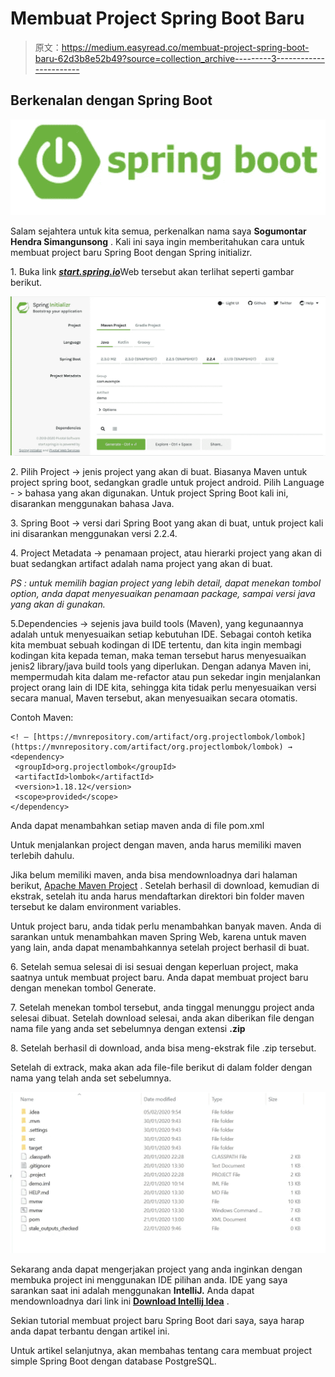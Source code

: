 # Membuat Project Spring Boot Baru

> 原文：<https://medium.easyread.co/membuat-project-spring-boot-baru-62d3b8e52b49?source=collection_archive---------3----------------------->

## Berkenalan dengan Spring Boot

![](img/1e225dba8685810ebb92b7bba7a98b41.png)

Salam sejahtera untuk kita semua, perkenalkan nama saya **Sogumontar Hendra Simangunsong** . Kali ini saya ingin memberitahukan cara untuk membuat project baru Spring Boot dengan Spring initializr.

1\. Buka link [***start.spring.io***](https://start.spring.io/)Web tersebut akan terlihat seperti gambar berikut.

![](img/9dabff896461a9202cc7c743e3932760.png)

2\. Pilih Project -> jenis project yang akan di buat.
Biasanya Maven untuk project spring boot, sedangkan gradle untuk project android.
Pilih Language - > bahasa yang akan digunakan. Untuk project Spring Boot kali ini, disarankan menggunakan bahasa Java.

3\. Spring Boot -> versi dari Spring Boot yang akan di buat, untuk project kali ini disarankan menggunakan versi 2.2.4.

4\. Project Metadata -> penamaan project, atau hierarki project yang akan di buat sedangkan artifact adalah nama project yang akan di buat.

*PS : untuk memilih bagian project yang lebih detail, dapat menekan tombol option, anda dapat menyesuaikan penamaan package, sampai versi java yang akan di gunakan.*

5.Dependencies -> sejenis java build tools (Maven), yang kegunaannya adalah untuk menyesuaikan setiap kebutuhan IDE. Sebagai contoh ketika kita membuat sebuah kodingan di IDE tertentu, dan kita ingin membagi kodingan kita kepada teman, maka teman tersebut harus menyesuaikan jenis2 library/java build tools yang diperlukan. Dengan adanya Maven ini, mempermudah kita dalam me-refactor atau pun sekedar ingin menjalankan project orang lain di IDE kita, sehingga kita tidak perlu menyesuaikan versi secara manual, Maven tersebut, akan menyesuaikan secara otomatis.

Contoh Maven:

```
<! — [https://mvnrepository.com/artifact/org.projectlombok/lombok](https://mvnrepository.com/artifact/org.projectlombok/lombok) →
<dependency>
 <groupId>org.projectlombok</groupId>
 <artifactId>lombok</artifactId>
 <version>1.18.12</version>
 <scope>provided</scope>
</dependency>
```

Anda dapat menambahkan setiap maven anda di file pom.xml

Untuk menjalankan project dengan maven, anda harus memiliki maven terlebih dahulu.

Jika belum memiliki maven, anda bisa mendownloadnya dari halaman berikut, [Apache Maven Project](https://maven.apache.org/) . Setelah berhasil di download, kemudian di ekstrak, setelah itu anda harus mendaftarkan direktori bin folder maven tersebut ke dalam environment variables.

Untuk project baru, anda tidak perlu menambahkan banyak maven. Anda di sarankan untuk menambahkan maven Spring Web, karena untuk maven yang lain, anda dapat menambahkannya setelah project berhasil di buat.

6\. Setelah semua selesai di isi sesuai dengan keperluan project, maka saatnya untuk membuat project baru. Anda dapat membuat project baru dengan menekan tombol Generate.

7\. Setelah menekan tombol tersebut, anda tinggal menunggu project anda selesai dibuat. Setelah download selesai, anda akan diberikan file dengan nama file yang anda set sebelumnya dengan extensi **.zip**

8\. Setelah berhasil di download, anda bisa meng-ekstrak file .zip tersebut.

Setelah di extrack, maka akan ada file-file berikut di dalam folder dengan nama yang telah anda set sebelumnya.

![](img/392ea02c58c7dc70d76c165f19b51525.png)

Sekarang anda dapat mengerjakan project yang anda inginkan dengan membuka project ini menggunakan IDE pilihan anda. IDE yang saya sarankan saat ini adalah menggunakan **IntelliJ.** Anda dapat mendownloadnya dari link ini [**Download Intellij Idea**](https://www.jetbrains.com/idea/download/#section=mac) .

Sekian tutorial membuat project baru Spring Boot dari saya, saya harap anda dapat terbantu dengan artikel ini.

Untuk artikel selanjutnya, akan membahas tentang cara membuat project simple Spring Boot dengan database PostgreSQL.
